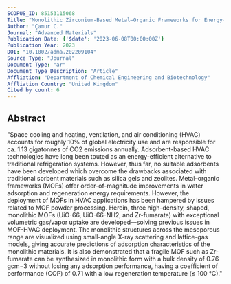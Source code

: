 ```yaml
---
SCOPUS_ID: 85153115068
Title: "Monolithic Zirconium-Based Metal–Organic Frameworks for Energy-Efficient Water Adsorption Applications"
Author: "Çamur C."
Journal: "Advanced Materials"
Publication Date: {'$date': '2023-06-08T00:00:00Z'}
Publication Year: 2023
DOI: "10.1002/adma.202209104"
Source Type: "Journal"
Document Type: "ar"
Document Type Description: "Article"
Affliation: "Department of Chemical Engineering and Biotechnology"
Affliation Country: "United Kingdom"
Cited by count: 6
---
```


## Abstract
"Space cooling and heating, ventilation, and air conditioning (HVAC) accounts for roughly 10% of global electricity use and are responsible for ca. 1.13 gigatonnes of CO2 emissions annually. Adsorbent-based HVAC technologies have long been touted as an energy-efficient alternative to traditional refrigeration systems. However, thus far, no suitable adsorbents have been developed which overcome the drawbacks associated with traditional sorbent materials such as silica gels and zeolites. Metal–organic frameworks (MOFs) offer order-of-magnitude improvements in water adsorption and regeneration energy requirements. However, the deployment of MOFs in HVAC applications has been hampered by issues related to MOF powder processing. Herein, three high-density, shaped, monolithic MOFs (UiO-66, UiO-66-NH2, and Zr-fumarate) with exceptional volumetric gas/vapor uptake are developed—solving previous issues in MOF-HVAC deployment. The monolithic structures across the mesoporous range are visualized using small-angle X-ray scattering and lattice-gas models, giving accurate predictions of adsorption characteristics of the monolithic materials. It is also demonstrated that a fragile MOF such as Zr-fumarate can be synthesized in monolithic form with a bulk density of 0.76 gcm−3 without losing any adsorption performance, having a coefficient of performance (COP) of 0.71 with a low regeneration temperature (≤ 100 °C)."
